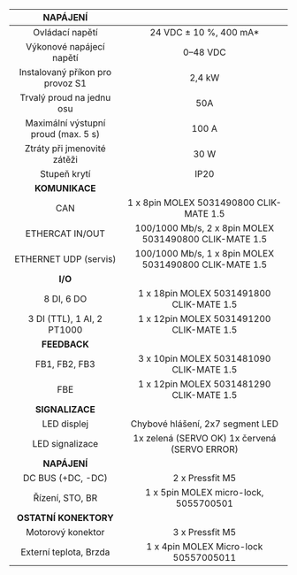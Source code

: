| **NAPÁJENÍ** |   |
| :---: | :---: |
| Ovládací napětí | 24 VDC ± 10 %, 400 mA* |
| Výkonové napájecí napětí | 0–48 VDC |
| Instalovaný příkon pro provoz S1 | 2,4 kW |
| Trvalý proud na jednu osu | 50A |
| Maximální výstupní proud (max. 5 s) | 100 A |
| Ztráty při jmenovité zátěži | 30 W |
| Stupeň krytí | IP20 |
| **KOMUNIKACE** |   |
| CAN | 1 x 8pin MOLEX 5031490800 CLIK-MATE 1.5 |
| ETHERCAT IN/OUT | 100/1000 Mb/s, 2 x 8pin MOLEX 5031490800 CLIK-MATE 1.5 |
| ETHERNET UDP (servis) | 100/1000 Mb/s, 1 x 8pin MOLEX 5031490800 CLIK-MATE 1.5 |
| **I/O** |   |
| 8 DI, 6 DO | 1 x 18pin MOLEX 5031491800 CLIK-MATE 1.5 |
| 3 DI (TTL), 1 AI, 2 PT1000 | 1 x 12pin MOLEX 5031491200 CLIK-MATE 1.5 |
| **FEEDBACK** |   |
| FB1, FB2, FB3 | 3 x 10pin MOLEX 5031481090 CLIK-MATE 1.5 |
| FBE | 1 x 12pin MOLEX 5031481290 CLIK-MATE 1.5 |
| **SIGNALIZACE** |   |
| LED displej | Chybové hlášení, 2x7 segment LED |
| LED signalizace | 1x zelená (SERVO OK)  1x červená (SERVO ERROR) |
| **NAPÁJENÍ** |   |
| DC BUS (+DC, -DC) | 2 x Pressfit M5 |
| Řízení, STO, BR | 1 x 5pin MOLEX micro-lock, 5055700501 |
| **OSTATNÍ KONEKTORY** |   |
| Motorový konektor | 3 x Pressfit M5 |
| Externí teplota, Brzda | 1 x 4pin MOLEX Micro-lock 50557005011 |
